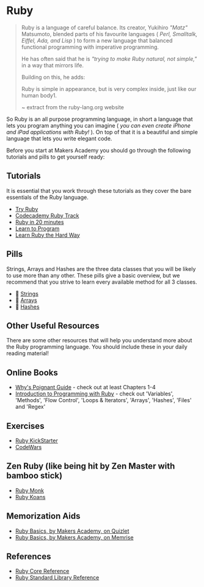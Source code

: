 # Ruby

> Ruby is a language of careful balance. Its creator, Yukihiro _"Matz"_ Matsumoto, blended parts of his favourite languages ( _Perl, Smalltalk, Eiffel, Ada, and Lisp_ ) to form a new language that balanced functional programming with imperative programming.
>
> He has often said that he is _"trying to make Ruby natural, not simple,"_ in a way that mirrors life.
>
> Building on this, he adds:
>
> Ruby is simple in appearance, but is very complex inside, just like our human body1.
>
> ~ extract from the ruby-lang.org website

So Ruby is an all purpose programming language, in short a language that lets you program anything you can imagine ( _you can even create iPhone and iPad applications with Ruby!_ ). On top of that it is a beautiful and simple language that lets you write elegant code.

Before you start at Makers Academy you should go through the following tutorials and pills to get yourself ready:

## Tutorials

It is essential that you work through these tutorials as they cover the bare essentials of the Ruby language.

- [Try Ruby](http://tryruby.org)
- [Codecademy Ruby Track](http://www.codecademy.com/tracks/ruby)
- [Ruby in 20 minutes](https://www.ruby-lang.org/en/documentation/quickstart/)
- [Learn to Program](https://pine.fm/LearnToProgram/)
- [Learn Ruby the Hard Way](http://ruby.learncodethehardway.org/book/)

## Pills

Strings, Arrays and Hashes are the three data classes that you will be likely to use more than any other. These pills give a basic overview, but we recommend that you strive to learn every available method for all 3 classes.

- :pill: [Strings](/pills/strings.md)
- :pill: [Arrays](/pills/arrays.md) 
- :pill: [Hashes](/pills/hashes.md) 

## Other Useful Resources

There are some other resources that will help you understand more about the Ruby programming language. You should include these in your daily reading material!

## Online Books

- [Why's Poignant Guide](http://mislav.uniqpath.com/poignant-guide/) - check out at least Chapters 1-4
- [Introduction to Programming with Ruby](http://www.gotealeaf.com/books/ruby) - check out 'Variables', 'Methods', 'Flow Control', 'Loops & Iterators', 'Arrays', 'Hashes', 'Files' and 'Regex'

## Exercises

- [Ruby KickStarter](https://github.com/JoshCheek/ruby-kickstart)
- [CodeWars](http://www.codewars.com/)

## Zen Ruby (like being hit by Zen Master with bamboo stick)

- [Ruby Monk](https://rubymonk.com)
- [Ruby Koans](http://rubykoans.com)

## Memorization Aids

- [Ruby Basics, by Makers Academy, on Quizlet](http://quizlet.com/join/VctmNbYus)
- [Ruby Basics, by Makers Academy, on Memrise](http://www.memrise.com/course/357359/ruby-by-makers-academy/)


## References

- [Ruby Core Reference](http://www.ruby-doc.org/core-2.1.2/)
- [Ruby Standard Library Reference](http://www.ruby-doc.org/stdlib-2.1.2/)
